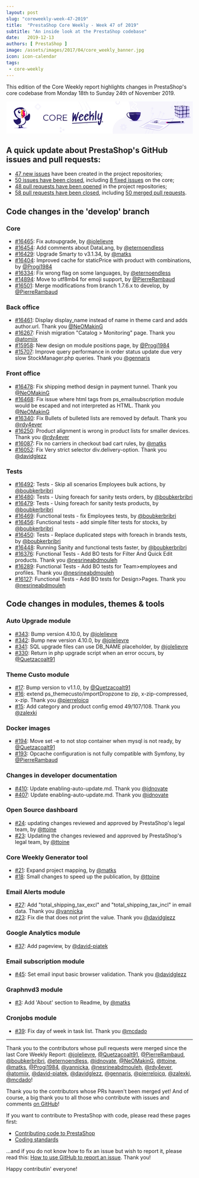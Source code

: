 ```yaml
---
layout: post
slug: "coreweekly-week-47-2019"
title:  "PrestaShop Core Weekly - Week 47 of 2019"
subtitle: "An inside look at the PrestaShop codebase"
date:   2019-12-13
authors: [ PrestaShop ]
image: /assets/images/2017/04/core_weekly_banner.jpg
icon: icon-calendar
tags:
 - core-weekly
---
```


This edition of the Core Weekly report highlights changes in PrestaShop's core codebase from Monday 18th to Sunday 24th of November 2019.

![Core Weekly banner](/assets/images/2018/12/banner-core-weekly.jpg)


## A quick update about PrestaShop's GitHub issues and pull requests:

- [47 new issues](https://github.com/search?q=org%3APrestaShop+is%3Apublic++-repo%3Aprestashop%2Fprestashop.github.io++is%3Aissue+created%3A2019-11-18..2019-11-24) have been created in the project repositories;
- [50 issues have been closed](https://github.com/search?q=org%3APrestaShop+is%3Apublic++-repo%3Aprestashop%2Fprestashop.github.io++is%3Aissue+closed%3A2019-11-18..2019-11-24), including [8 fixed issues](https://github.com/search?q=org%3APrestaShop+is%3Apublic++-repo%3Aprestashop%2Fprestashop.github.io++is%3Aissue+label%3Afixed+closed%3A2019-11-18..2019-11-24) on the core;
- [48 pull requests have been opened](https://github.com/search?q=org%3APrestaShop+is%3Apublic++-repo%3Aprestashop%2Fprestashop.github.io++is%3Apr+created%3A2019-11-18..2019-11-24) in the project repositories;
- [58 pull requests have been closed](https://github.com/search?q=org%3APrestaShop+is%3Apublic++-repo%3Aprestashop%2Fprestashop.github.io++is%3Apr+closed%3A2019-11-18..2019-11-24), including [50 merged pull requests](https://github.com/search?q=org%3APrestaShop+is%3Apublic++-repo%3Aprestashop%2Fprestashop.github.io++is%3Apr+merged%3A2019-11-18..2019-11-24).


## Code changes in the 'develop' branch


### Core
* [#16465](https://github.com/PrestaShop/PrestaShop/pull/16465): Fix autoupgrade, by [@jolelievre](https://github.com/jolelievre)
* [#16454](https://github.com/PrestaShop/PrestaShop/pull/16454): Add comments about DataLang, by [@eternoendless](https://github.com/eternoendless)
* [#16429](https://github.com/PrestaShop/PrestaShop/pull/16429): Upgrade Smarty to v3.1.34, by [@matks](https://github.com/matks)
* [#16404](https://github.com/PrestaShop/PrestaShop/pull/16404): Improved cache for staticPrice with product with combinations, by [@Progi1984](https://github.com/Progi1984)
* [#16334](https://github.com/PrestaShop/PrestaShop/pull/16334): Fix wrong flag on some languages, by [@eternoendless](https://github.com/eternoendless)
* [#14894](https://github.com/PrestaShop/PrestaShop/pull/14894): Move to utf8mb4 for emoji support, by [@PierreRambaud](https://github.com/PierreRambaud)
* [#16501](https://github.com/PrestaShop/PrestaShop/pull/16501): Merge modifications from branch 1.7.6.x to develop, by [@PierreRambaud](https://github.com/PierreRambaud)


### Back office
* [#16461](https://github.com/PrestaShop/PrestaShop/pull/16461): Display display_name instead of name in theme card and adds author.url. Thank you [@NeOMakinG](https://github.com/NeOMakinG)
* [#16267](https://github.com/PrestaShop/PrestaShop/pull/16267): Finish migration "Catalog > Monitoring" page. Thank you [@atomiix](https://github.com/atomiix)
* [#15958](https://github.com/PrestaShop/PrestaShop/pull/15958): New design on module positions page, by [@Progi1984](https://github.com/Progi1984)
* [#15707](https://github.com/PrestaShop/PrestaShop/pull/15707): Improve query performance in order status update due very slow StockManager.php queries. Thank you [@gennaris](https://github.com/gennaris)


### Front office
* [#16478](https://github.com/PrestaShop/PrestaShop/pull/16478): Fix shipping method design in payment tunnel. Thank you [@NeOMakinG](https://github.com/NeOMakinG)
* [#16468](https://github.com/PrestaShop/PrestaShop/pull/16468): Fix issue where html tags from ps_emailsubscription module would be escaped and not interpreted as HTML. Thank you [@NeOMakinG](https://github.com/NeOMakinG)
* [#16340](https://github.com/PrestaShop/PrestaShop/pull/16340): Fix Bullets of bulleted lists are removed by default. Thank you [@rdy4ever](https://github.com/rdy4ever)
* [#16250](https://github.com/PrestaShop/PrestaShop/pull/16250): Product alignment is wrong in product lists for smaller devices. Thank you [@rdy4ever](https://github.com/rdy4ever)
* [#16087](https://github.com/PrestaShop/PrestaShop/pull/16087): Fix no carriers in checkout bad cart rules, by [@matks](https://github.com/matks)
* [#16052](https://github.com/PrestaShop/PrestaShop/pull/16052): Fix Very strict selector div.delivery-option. Thank you [@davidglezz](https://github.com/davidglezz)


### Tests
* [#16492](https://github.com/PrestaShop/PrestaShop/pull/16492): Tests - Skip all scenarios Employees bulk actions, by [@boubkerbribri](https://github.com/boubkerbribri)
* [#16480](https://github.com/PrestaShop/PrestaShop/pull/16480): Tests - Using foreach for sanity tests orders, by [@boubkerbribri](https://github.com/boubkerbribri)
* [#16479](https://github.com/PrestaShop/PrestaShop/pull/16479): Tests - Using foreach for sanity tests products, by [@boubkerbribri](https://github.com/boubkerbribri)
* [#16469](https://github.com/PrestaShop/PrestaShop/pull/16469): Functional tests - fix Employees tests, by [@boubkerbribri](https://github.com/boubkerbribri)
* [#16456](https://github.com/PrestaShop/PrestaShop/pull/16456): Functional tests - add simple filter tests for stocks, by [@boubkerbribri](https://github.com/boubkerbribri)
* [#16450](https://github.com/PrestaShop/PrestaShop/pull/16450): Tests - Replace duplicated steps with foreach in brands tests, by [@boubkerbribri](https://github.com/boubkerbribri)
* [#16448](https://github.com/PrestaShop/PrestaShop/pull/16448): Running Sanity and functional tests faster, by [@boubkerbribri](https://github.com/boubkerbribri)
* [#16376](https://github.com/PrestaShop/PrestaShop/pull/16376): Functional Tests - Add BO tests for Filter And Quick Edit products. Thank you [@nesrineabdmouleh](https://github.com/nesrineabdmouleh)
* [#16289](https://github.com/PrestaShop/PrestaShop/pull/16289): Functional Tests - Add BO tests for Team>employees and profiles. Thank you [@nesrineabdmouleh](https://github.com/nesrineabdmouleh)
* [#16127](https://github.com/PrestaShop/PrestaShop/pull/16127): Functional Tests - Add BO tests for Design>Pages. Thank you [@nesrineabdmouleh](https://github.com/nesrineabdmouleh)


## Code changes in modules, themes & tools


### Auto Upgrade module
* [#343](https://github.com/PrestaShop/autoupgrade/pull/343): Bump version 4.10.0, by [@jolelievre](https://github.com/jolelievre)
* [#342](https://github.com/PrestaShop/autoupgrade/pull/342): Bump new version 4.10.0, by [@jolelievre](https://github.com/jolelievre)
* [#341](https://github.com/PrestaShop/autoupgrade/pull/341): SQL upgrade files can use DB_NAME placeholder, by [@jolelievre](https://github.com/jolelievre)
* [#330](https://github.com/PrestaShop/autoupgrade/pull/330): Return in php upgrade script when an error occurs, by [@Quetzacoalt91](https://github.com/Quetzacoalt91)


### Theme Custo module
* [#17](https://github.com/PrestaShop/ps_themecusto/pull/17): Bump version to v1.1.0, by [@Quetzacoalt91](https://github.com/Quetzacoalt91)
* [#16](https://github.com/PrestaShop/ps_themecusto/pull/16): extend ps_themecusto/importDropzone to zip, x-zip-compressed, x-zip. Thank you [@pierreloicq](https://github.com/pierreloicq)
* [#15](https://github.com/PrestaShop/ps_themecusto/pull/15): Add category and product config emod 49/107/108. Thank you [@zalexki](https://github.com/zalexki)


### Docker images
* [#194](https://github.com/PrestaShop/docker/pull/194): Move set -e to not stop container when mysql is not ready, by [@Quetzacoalt91](https://github.com/Quetzacoalt91)
* [#193](https://github.com/PrestaShop/docker/pull/193): Opcache configuration is not fully compatible with Symfony, by [@PierreRambaud](https://github.com/PierreRambaud)


### Changes in developer documentation
* [#410](https://github.com/PrestaShop/docs/pull/410): Update enabling-auto-update.md. Thank you [@idnovate](https://github.com/idnovate)
* [#407](https://github.com/PrestaShop/docs/pull/407): Update enabling-auto-update.md. Thank you [@idnovate](https://github.com/idnovate)


### Open Source dashboard
* [#24](https://github.com/PrestaShop/open-source/pull/24): updating changes reviewed and approved by PrestaShop's legal team, by [@ttoine](https://github.com/ttoine)
* [#23](https://github.com/PrestaShop/open-source/pull/23): Updating the changes reviewed and approved by PrestaShop's legal team, by [@ttoine](https://github.com/ttoine)


### Core Weekly Generator tool
* [#21](https://github.com/PrestaShop/core-weekly-generator/pull/21): Expand project mapping, by [@matks](https://github.com/matks)
* [#18](https://github.com/PrestaShop/core-weekly-generator/pull/18): Small changes to speed up the publication, by [@ttoine](https://github.com/ttoine)


### Email Alerts module
* [#27](https://github.com/PrestaShop/ps_emailalerts/pull/27): Add "total_shipping_tax_excl" and "total_shipping_tax_incl" in email data. Thank you [@yannicka](https://github.com/yannicka)
* [#23](https://github.com/PrestaShop/ps_emailalerts/pull/23): Fix die that does not print the value. Thank you [@davidglezz](https://github.com/davidglezz)


### Google Analytics module
* [#37](https://github.com/PrestaShop/ps_googleanalytics/pull/37): Add pageview, by [@david-piatek](https://github.com/david-piatek)


### Email subscription module
* [#45](https://github.com/PrestaShop/ps_emailsubscription/pull/45): Set email input basic browser validation. Thank you [@davidglezz](https://github.com/davidglezz)


### Graphnvd3 module
* [#3](https://github.com/PrestaShop/graphnvd3/pull/3): Add 'About' section to Readme, by [@matks](https://github.com/matks)


### Cronjobs module
* [#39](https://github.com/PrestaShop/cronjobs/pull/39): Fix day of week in task list. Thank you [@mcdado](https://github.com/mcdado)


<hr />

Thank you to the contributors whose pull requests were merged since the last Core Weekly Report: [@jolelievre](https://github.com/jolelievre), [@Quetzacoalt91](https://github.com/Quetzacoalt91), [@PierreRambaud](https://github.com/PierreRambaud), [@boubkerbribri](https://github.com/boubkerbribri), [@eternoendless](https://github.com/eternoendless), [@idnovate](https://github.com/idnovate), [@NeOMakinG](https://github.com/NeOMakinG), [@ttoine](https://github.com/ttoine), [@matks](https://github.com/matks), [@Progi1984](https://github.com/Progi1984), [@yannicka](https://github.com/yannicka), [@nesrineabdmouleh](https://github.com/nesrineabdmouleh), [@rdy4ever](https://github.com/rdy4ever), [@atomiix](https://github.com/atomiix), [@david-piatek](https://github.com/david-piatek), [@davidglezz](https://github.com/davidglezz), [@gennaris](https://github.com/gennaris), [@pierreloicq](https://github.com/pierreloicq), [@zalexki](https://github.com/zalexki), [@mcdado](https://github.com/mcdado)!

Thank you to the contributors whose PRs haven't been merged yet! And of course, a big thank you to all those who contribute with issues and comments [on GitHub](https://github.com/PrestaShop/PrestaShop)!

If you want to contribute to PrestaShop with code, please read these pages first:

 * [Contributing code to PrestaShop](https://devdocs.prestashop.com/1.7/contribute/contribution-guidelines/)
 * [Coding standards](https://devdocs.prestashop.com/1.7/development/coding-standards/)

...and if you do not know how to fix an issue but wish to report it, please read this: [How to use GitHub to report an issue](https://devdocs.prestashop.com/1.7/contribute/contribute-reporting-issues/). Thank you!

Happy contributin' everyone!

